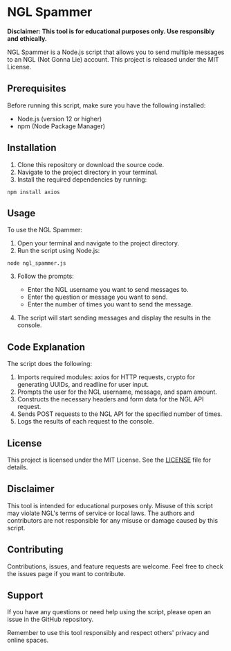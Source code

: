 # NGL Spammer

**Disclaimer: This tool is for educational purposes only. Use responsibly and ethically.**

NGL Spammer is a Node.js script that allows you to send multiple messages to an NGL (Not Gonna Lie) account. This project is released under the MIT License.

## Prerequisites

Before running this script, make sure you have the following installed:

- Node.js (version 12 or higher)
- npm (Node Package Manager)

## Installation

1. Clone this repository or download the source code.
2. Navigate to the project directory in your terminal.
3. Install the required dependencies by running:

```
npm install axios
```

## Usage

To use the NGL Spammer:

1. Open your terminal and navigate to the project directory.
2. Run the script using Node.js:

```
node ngl_spammer.js
```

3. Follow the prompts:
   - Enter the NGL username you want to send messages to.
   - Enter the question or message you want to send.
   - Enter the number of times you want to send the message.

4. The script will start sending messages and display the results in the console.

## Code Explanation

The script does the following:

1. Imports required modules: axios for HTTP requests, crypto for generating UUIDs, and readline for user input.
2. Prompts the user for the NGL username, message, and spam amount.
3. Constructs the necessary headers and form data for the NGL API request.
4. Sends POST requests to the NGL API for the specified number of times.
5. Logs the results of each request to the console.

## License

This project is licensed under the MIT License. See the [LICENSE](LICENSE) file for details.

## Disclaimer

This tool is intended for educational purposes only. Misuse of this script may violate NGL's terms of service or local laws. The authors and contributors are not responsible for any misuse or damage caused by this script.

## Contributing

Contributions, issues, and feature requests are welcome. Feel free to check the issues page if you want to contribute.

## Support

If you have any questions or need help using the script, please open an issue in the GitHub repository.

Remember to use this tool responsibly and respect others' privacy and online spaces.
